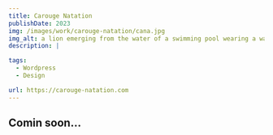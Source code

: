 ```yaml
---
title: Carouge Natation
publishDate: 2023
img: /images/work/carouge-natation/cana.jpg
img_alt: a lion emerging from the water of a swimming pool wearing a water polo cap and crushing a water polo ball with its paw
description: |

tags:
  - Wordpress
  - Design

url: https://carouge-natation.com
---
```


## Comin soon...
